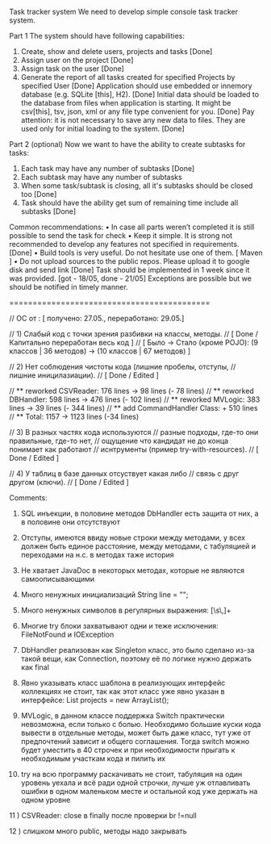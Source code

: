 Task tracker system
We need to develop simple console task tracker system.

Part 1
The system should have following capabilities:
1. Create, show and delete users, projects and tasks [Done]
2. Assign user on the project [Done]
3. Assign task on the user [Done]
4. Generate the report of all tasks created for specified Projects by specified User [Done]
Application should use embedded or innemory database (e.g. SQLite [this], H2). [Done]
Initial data should be loaded to the database from files when application is starting. 
It might be csv[this], tsv, json, xml or any file type convenient for you. [Done]
Pay attention: it is not necessary to save any new data to files. 
They are used only for initial loading to the system. [Done]

Part 2 (optional)
Now we want to have the ability to create subtasks for tasks:
1. Each task may have any number of subtasks [Done]
2. Each subtask may have any number of subtasks 
3. When some task/subtask is closing, 
all it's subtasks should be closed too [Done]
4. Task should have the ability 
get sum of remaining time include all subtasks [Done]

Common recommendations:
• In case all parts weren’t completed it is still possible to send the task for check
• Keep it simple. It is strong not recommended to develop any features not specified in
requirements. [Done]
• Build tools is very useful. Do not hesitate use one of them. [ Maven ]
• Do not upload sources to the public repos. Please upload it to google disk and send link [Done]
Task should be implemented in 1 week since it was provided. [got - 18/05, done - 21/05] 
Exceptions are possible but we should be notified in timely manner. 

===========================================

// ОС от <EPAM>:
[ получено: 27.05., переработано: 29.05.]

// 1) Слабый код с точки зрения разбивки на классы, методы.
// [ Done / Капитально переработан весь код ]
// [ Было -> Стало (кроме POJO): (9 классов | 36 методов) -> (10 классов | 67 методов) ]

// 2) Нет соблюдения чистоты кода (лишние пробелы, отступы,
// лишние иницилазиации).
// [ Done / Edited ] 

// ** reworked CSVReader: 176 lines -> 98 lines (- 78 lines)
// ** reworked DBHandler: 598 lines -> 476 lines (- 102 lines)
// ** reworked MVLogic: 383 lines -> 39 lines (- 344 lines)
// ** add CommandHandler Class: + 510 lines
// ** Total: 1157 -> 1123 lines (-34 lines)

// 3) В разных частях кода используются
// разные подходы, где-то они правильные, где-то нет,
// ощущение что кандидат не до конца понимает как работают
// иснтрументы (пример try-with-resources).
// [ Done / Edited ] 

// 4) У таблиц в базе данных отсуствует какая либо
// связь с друг другом (ключи).
// [ Done / Edited ]


   Comments: 
   1) SQL инъекции, в половине методов DbHandler есть защита от них, 
   а в половине они отсутствуют
   
   2) Отступы, имеются ввиду новые строки между методами, у всех 
   должен быть единое расстояние, между методами, с табуляцией и 
   переходами на н.с. в методах таже история
   
   3) Не хватает JavaDoc в некоторых методах, которые не являются 
   самоописывающими
   
   4) Много ненужных инициализаций String line = "";
   
   5) Много ненужных символов в регулярных выражения: [\s\\,]+
   
   6) Многие try блоки захватывают одни и теже исключения: 
   FileNotFound и IOException
   
   7) DbHandler реализован как Singleton класс, это было сделано 
   из-за такой вещи, как Connection, поэтому её по логике нужно 
   держать как final
   
   8) Явно указывать класс шаблона в реализующих интерфейс коллекциях 
   не стоит, так как этот класс уже явно указан в интерфейсе: 
   List projects = new ArrayList();
   
   9) MVLogic, в данном классе поддержка Switch практически невозможна, 
   если только с болью. Необходимо большие куски кода вывести в отдельные 
   методы, может быть даже класс, тут уже от предпочтений зависит и общего 
   соглашения. Тогда switch можно будет уместить в 40 строчек и при 
   необходимости прыгать к необходимым участкам кода и пилить их
   
   10) try на всю программу раскачивать не стоит, 
   табуляция на один уровень уехала и всё ради одной строчки, лучше 
   уж отлавливать ошибки в одном маленьком месте и остальной код уже 
   держать на одном уровне
   
   11 ) CSVReader: 
   close в finally после проверки br !=null
   
   12 ) слишком много public, методы надо закрывать 